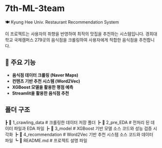 # 7th-ML-3team

🍽 Kyung Hee Univ. Restaurant Recommendation System

이 프로젝트는 사용자의 취향을 반영하여 최적의 맛집을 추천하는 시스템입니다.
경희대학교 국제캠퍼스 279곳의 음식점을 크롤링하여 사용자에게 적합한 음식점을 추천합니다.

## 📌 주요 기능
-  **음식점 데이터 크롤링 (Naver Maps)**
-  **컨텐츠 기반 추천 시스템 (Word2Vec)**
-  **XGBoost 모델을 활용한 평점 예측**
-  **Streamlit을 활용한 음식점 추천**

## 폴더 구조
┣ 📂 1_crawling_data # 크롤링한 데이터 저장 폴더
┣ 📂 2_pre_EDA # 전처리 된 데이터 파일과 EDA 파일
┣ 📂 3_model # XGBoost 기반 모델 소스 코드와 성능 검증 시각화
┣ 📜 4_recommendation # Word2Vec 기반 추천 시스템 소스 코드와 데이터 파일
┗ 📜 README.md # 프로젝트 설명 파일
